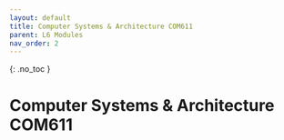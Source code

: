 ```yaml
---
layout: default
title: Computer Systems & Architecture COM611
parent: L6 Modules
nav_order: 2
---
```


{: .no_toc }


# Computer Systems & Architecture COM611


